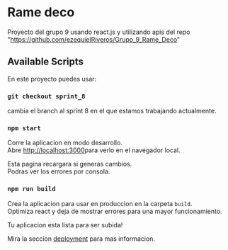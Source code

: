 # Rame deco 

Proyecto del grupo 9 usando react.js y utilizando apis del repo "https://github.com/ezequielRiveros/Grupo_9_Rame_Deco"

## Available Scripts

En este proyecto puedes usar:

### `git checkout sprint_8`
cambia el branch al sprint 8 en el que estamos trabajando actualmente.

### `npm start`
Corre la aplicacion en modo desarrollo.\
Abre [http://localhost:3000](http://localhost:3000)para verlo en el navegador local.

Esta pagina recargara si generas cambios.\
Podras ver los errores por consola.

### `npm run build`
Crea la aplicacion para usar en produccion en la carpeta `build`.\
Optimiza react y deja de mostrar errores para una mayor funcionamiento.

Tu aplicacion esta lista para ser subida!

Mira la seccion  [deployment](https://facebook.github.io/create-react-app/docs/deployment) para mas informacion.

